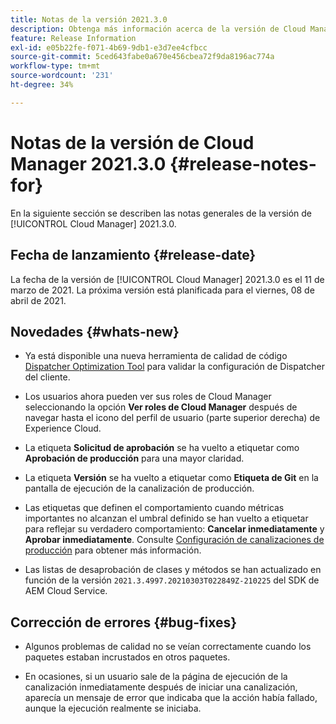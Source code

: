 ```yaml
---
title: Notas de la versión 2021.3.0
description: Obtenga más información acerca de la versión de Cloud Manager 2021.3.0
feature: Release Information
exl-id: e05b22fe-f071-4b69-9db1-e3d7ee4cfbcc
source-git-commit: 5ced643fabe0a670e456cbea72f9da8196ac774a
workflow-type: tm+mt
source-wordcount: '231'
ht-degree: 34%

---
```


# Notas de la versión de Cloud Manager 2021.3.0 {#release-notes-for}

En la siguiente sección se describen las notas generales de la versión de [!UICONTROL Cloud Manager] 2021.3.0.

## Fecha de lanzamiento {#release-date}

La fecha de la versión de [!UICONTROL Cloud Manager] 2021.3.0 es el 11 de marzo de 2021.
La próxima versión está planificada para el viernes, 08 de abril de 2021.

## Novedades {#whats-new}

* Ya está disponible una nueva herramienta de calidad de código [Dispatcher Optimization Tool](https://experienceleague.adobe.com/es/docs/experience-manager-cloud-manager/content/using/custom-code-quality-rules#dispatcher-optimization-tool-rules) para validar la configuración de Dispatcher del cliente.

* Los usuarios ahora pueden ver sus roles de Cloud Manager seleccionando la opción **Ver roles de Cloud Manager** después de navegar hasta el icono del perfil de usuario (parte superior derecha) de Experience Cloud.

* La etiqueta **Solicitud de aprobación** se ha vuelto a etiquetar como **Aprobación de producción** para una mayor claridad.

* La etiqueta **Versión** se ha vuelto a etiquetar como **Etiqueta de Git** en la pantalla de ejecución de la canalización de producción.

* Las etiquetas que definen el comportamiento cuando métricas importantes no alcanzan el umbral definido se han vuelto a etiquetar para reflejar su verdadero comportamiento: **Cancelar inmediatamente** y **Aprobar inmediatamente**. Consulte [Configuración de canalizaciones de producción](/help/using/production-pipelines.md) para obtener más información.

* Las listas de desaprobación de clases y métodos se han actualizado en función de la versión `2021.3.4997.20210303T022849Z-210225` del SDK de AEM Cloud Service.

## Corrección de errores {#bug-fixes}

* Algunos problemas de calidad no se veían correctamente cuando los paquetes estaban incrustados en otros paquetes.

* En ocasiones, si un usuario sale de la página de ejecución de la canalización inmediatamente después de iniciar una canalización, aparecía un mensaje de error que indicaba que la acción había fallado, aunque la ejecución realmente se iniciaba.
